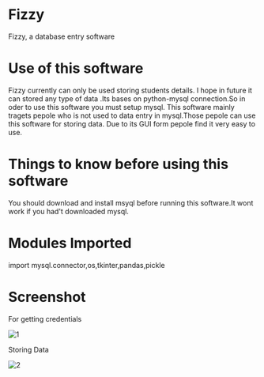 # Fizzy

Fizzy, a database entry software

# Use of this software

Fizzy currently can only be used storing students details.
I hope in future it can stored any type of data .Its bases on python-mysql connection.So in oder to use this software you must setup mysql.
This software mainly tragets pepole who is not used to data entry in mysql.Those pepole can use this software for storing data.
Due to its GUI form pepole find it very easy to use.

# Things to know before using this software

You should download and install msyql before running this software.It wont work if you had't downloaded mysql.

# Modules Imported

import mysql.connector,os,tkinter,pandas,pickle

# Screenshot

For getting credentials


![1](https://user-images.githubusercontent.com/92664795/144005761-1c9bc186-ca22-4578-a898-c63c646824d7.PNG)

Storing Data


![2](https://user-images.githubusercontent.com/92664795/144005772-313ae1ce-52d4-49b5-92d1-4e43d619f601.PNG)


